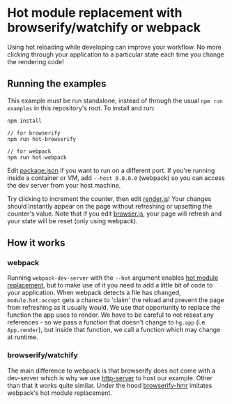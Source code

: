 # Hot module replacement with browserify/watchify or webpack

Using hot reloading while developing can improve your workflow.
No more clicking through your application to a particular state each time you change the rendering code!

## Running the examples

This example must be run standalone, instead of through the usual `npm run examples` in this repository's root.
To install and run:

    npm install

    // for browserify
    npm run hot-browserify

    // for webpack
    npm run hot-webpack

Edit [package.json][] if you want to run on a different port.
If you're running inside a container or VM, add `--host 0.0.0.0` (webpack) so you can access the dev server from your host machine.

Try clicking to increment the counter, then edit [render.js][]!
Your changes should instantly appear on the page without refreshing or upsetting the counter's value.
Note that if you edit [browser.js][], your page will refresh and your state will be reset (only using webpack).

[package.json]: ./package.json
[render.js]: ./render.js
[browser.js]: ./browser.js

## How it works

### webpack
Running `webpack-dev-server` with the `--hot` argument enables [hot module replacement][], but to make use of it you need to add a little bit of code to your application.
When webpack detects a file has changed, `module.hot.accept` gets a chance to 'claim' the reload and prevent the page from refreshing as it usually would.
We use that opportunity to replace the function the app uses to render.
We have to be careful to not reseat any references - so we pass a function that doesn't change to `hg.app` (i.e. `App.render`), but inside that function, we call a function which may change at runtime.

### browserify/watchify
The main difference to webpack is that browserify does not come with a dev-server which is why we use [http-server][] to host our example. Other than that it works quite similar. Under the hood [browserify-hmr][] imitates webpack's hot module replacement.

[hot module replacement]: https://github.com/webpack/docs/wiki/hot-module-replacement-with-webpack
[http-server]: https://github.com/indexzero/http-server
[browserify-hmr]: https://github.com/AgentME/browserify-hmr
